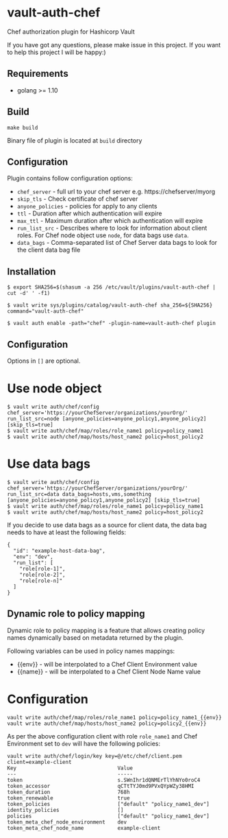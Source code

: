 # vault-auth-chef
Chef authorization plugin for Hashicorp Vault

If you have got any questions, please make issue in this project. If you want to help this project I will be happy:)

## Requirements

- golang >= 1.10

## Build

```
make build
```

Binary file of plugin is located at `build` directory

## Configuration

Plugin contains follow configuration options:
- `chef_server` - full url to your chef server e.g. https://chefserver/myorg
- `skip_tls` - Check certificate of chef server
- `anyone_policies` - policies for apply to any clients
- `ttl` - Duration after which authentication will expire
- `max_ttl` - Maximum duration after which authentication will expire 
- `run_list_src` - Describes where to look for information about client roles. For Chef node object use `node`, for data bags use `data`.
- `data_bags` - Comma-separated list of Chef Server data bags to look for the client data bag file


## Installation

```
$ export SHA256=$(shasum -a 256 /etc/vault/plugins/vault-auth-chef | cut -d' ' -f1)

$ vault write sys/plugins/catalog/vault-auth-chef sha_256=${SHA256} command="vault-auth-chef"

$ vault auth enable -path="chef" -plugin-name=vault-auth-chef plugin
```

## Configuration
Options in `[]` are optional.

# Use node object

```
$ vault write auth/chef/config chef_server='https://yourChefServer/organizations/yourOrg/' run_list_src=node [anyone_policies=anyone_policy1,anyone_policy2] [skip_tls=true]
$ vault write auth/chef/map/roles/role_name1 policy=policy_name1
$ vault write auth/chef/map/hosts/host_name2 policy=host_policy2
```

# Use data bags
```
$ vault write auth/chef/config chef_server='https://yourChefServer/organizations/yourOrg/' run_list_src=data data_bags=hosts,vms,something [anyone_policies=anyone_policy1,anyone_policy2] [skip_tls=true]
$ vault write auth/chef/map/roles/role_name1 policy=policy_name1
$ vault write auth/chef/map/hosts/host_name2 policy=host_policy2
```

If you decide to use data bags as a source for client data, the data bag needs to have at least the following fields:
```
{
  "id": "example-host-data-bag",
  "env": "dev",
  "run_list": [
    "role[role-1]",
    "role[role-2]",
    "role[role-n]"
  ]
}
```

## Dynamic role to policy mapping

Dynamic role to policy mapping is a feature that allows creating policy names dynamically based on metadata returned by the plugin.

Following variables can be used in policy names mappings:
- {{env}} - will be interpolated to a Chef Client Environment value
- {{name}} - will be interpolated to a Chef Client Node Name value

# Configuration
```
vault write auth/chef/map/roles/role_name1 policy=policy_name1_{{env}}
vault write auth/chef/map/hosts/host_name2 policy=policy2_{{env}}
```

As per the above configuration client with role `role_name1` and Chef Environment set to `dev` will have the following policies:
```
vault write auth/chef/login/key key=@/etc/chef/client.pem client=example-client
Key                                 Value
---                                 -----
token                               s.SWnIhr1dQNMErTlYhNYo0roC4
token_accessor                      qCTtTYJ0md9PVxQYpWZy38HMI
token_duration                      768h
token_renewable                     true
token_policies                      ["default" "policy_name1_dev"]
identity_policies                   []
policies                            ["default" "policy_name1_dev"]
token_meta_chef_node_environment    dev
token_meta_chef_node_name           example-client
```
